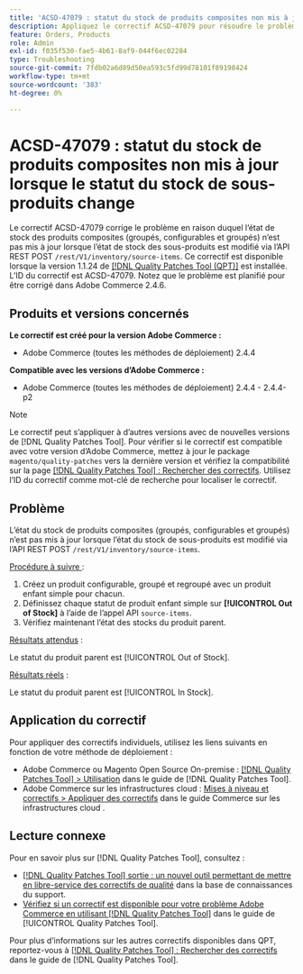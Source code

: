 ```yaml
---
title: 'ACSD-47079 : statut du stock de produits composites non mis à jour lorsque le statut du stock de sous-produits change'
description: Appliquez le correctif ACSD-47079 pour résoudre le problème d’Adobe Commerce où l’état du stock des produits composites (groupés, groupés et configurables) n’est pas mis à jour lorsque l’état du stock des sous-produits change via l’API REST POST /rest/V1/inventory/source-items.
feature: Orders, Products
role: Admin
exl-id: f035f530-fae5-4b61-8af9-044f6ec02284
type: Troubleshooting
source-git-commit: 7fdb02a6d89d50ea593c5fd99d78101f89198424
workflow-type: tm+mt
source-wordcount: '383'
ht-degree: 0%

---
```


# ACSD-47079 : statut du stock de produits composites non mis à jour lorsque le statut du stock de sous-produits change

Le correctif ACSD-47079 corrige le problème en raison duquel l’état de stock des produits composites (groupés, configurables et groupés) n’est pas mis à jour lorsque l’état de stock des sous-produits est modifié via l’API REST POST `/rest/V1/inventory/source-items`. Ce correctif est disponible lorsque la version 1.1.24 de [[!DNL Quality Patches Tool (QPT)]](https://experienceleague.adobe.com/en/docs/commerce-operations/tools/quality-patches-tool/quality-patches-tool-to-self-serve-quality-patches) est installée. L’ID du correctif est ACSD-47079. Notez que le problème est planifié pour être corrigé dans Adobe Commerce 2.4.6.

## Produits et versions concernés

**Le correctif est créé pour la version Adobe Commerce :**

* Adobe Commerce (toutes les méthodes de déploiement) 2.4.4

**Compatible avec les versions d’Adobe Commerce :**

* Adobe Commerce (toutes les méthodes de déploiement) 2.4.4 - 2.4.4-p2

>[!NOTE]
>
>Le correctif peut s’appliquer à d’autres versions avec de nouvelles versions de [!DNL Quality Patches Tool]. Pour vérifier si le correctif est compatible avec votre version d’Adobe Commerce, mettez à jour le package `magento/quality-patches` vers la dernière version et vérifiez la compatibilité sur la page [[!DNL Quality Patches Tool] : Rechercher des correctifs](https://experienceleague.adobe.com/tools/commerce-quality-patches/index.html). Utilisez l’ID du correctif comme mot-clé de recherche pour localiser le correctif.

## Problème

L’état du stock de produits composites (groupés, configurables et groupés) n’est pas mis à jour lorsque l’état du stock de sous-produits est modifié via l’API REST POST `/rest/V1/inventory/source-items`.

<u>Procédure à suivre </u> :

1. Créez un produit configurable, groupé et regroupé avec un produit enfant simple pour chacun.
1. Définissez chaque statut de produit enfant simple sur **[!UICONTROL Out of Stock]** à l’aide de l’appel API `source-items`.
1. Vérifiez maintenant l’état des stocks du produit parent.

<u>Résultats attendus</u> :

Le statut du produit parent est [!UICONTROL Out of Stock].

<u>Résultats réels</u> :

Le statut du produit parent est [!UICONTROL In Stock].

## Application du correctif

Pour appliquer des correctifs individuels, utilisez les liens suivants en fonction de votre méthode de déploiement :

* Adobe Commerce ou Magento Open Source On-premise : [[!DNL Quality Patches Tool] > Utilisation](/help/tools/quality-patches-tool/usage.md) dans le guide de [!DNL Quality Patches Tool].
* Adobe Commerce sur les infrastructures cloud : [Mises à niveau et correctifs > Appliquer des correctifs](https://experienceleague.adobe.com/docs/commerce-cloud-service/user-guide/develop/upgrade/apply-patches.html) dans le guide Commerce sur les infrastructures cloud .

## Lecture connexe

Pour en savoir plus sur [!DNL Quality Patches Tool], consultez :

* [[!DNL Quality Patches Tool] sortie : un nouvel outil permettant de mettre en libre-service des correctifs de qualité](https://experienceleague.adobe.com/en/docs/commerce-operations/tools/quality-patches-tool/quality-patches-tool-to-self-serve-quality-patches) dans la base de connaissances du support.
* [Vérifiez si un correctif est disponible pour votre problème Adobe Commerce en utilisant [!DNL Quality Patches Tool]](/help/tools/quality-patches-tool/patches-available-in-qpt/check-patch-for-magento-issue-with-magento-quality-patches.md) dans le guide de [!UICONTROL Quality Patches Tool].


Pour plus d’informations sur les autres correctifs disponibles dans QPT, reportez-vous à [[!DNL Quality Patches Tool] : Rechercher des correctifs](https://experienceleague.adobe.com/tools/commerce-quality-patches/index.html) dans le guide de [!DNL Quality Patches Tool].
